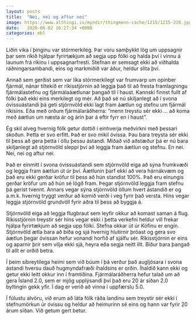 ```yaml
---
layout: posts
title:  "Nei, nei og aftur nei"
image: https://www.althingi.is/myndir/thingmenn-cache/1215/1215-220.jpg
date:   2020-06-02 16:27:34 +0000
categories: mbl
---
```

Liðin vika í þinginu var stórmerkileg. Þar voru samþykkt lög um uppsagnir þar sem ríkið hjálpar fyrirtækjum að segja upp fólki og halda því í vinnu á launum frá ríkinu í uppsagnarfresti. Stefnan er semsagt ekki að viðhalda ráðningarsambandi, eins og markmiðið var áður, heldur slíta því.

Annað sem gerðist sem var líka stórmerkilegt var frumvarp um opinber fjármál, nánar tiltekið er ríkisstjórnin að leggja það til að fresta framlagningu fjármálastefnu og fjármálaáætlunar þangað til í haust. Kannski finnst fullt af fólki það ekki eins merkilegt og mér. Að það sé nú skiljanlegt að í svona óvissuástandi þá geti stjórnvöld ekki lagt fram áætlun og stefnu um fjármál ríkisins. Eða með orðum fjármálaráðherra: “menn treystu sér ekki … að koma með áætlun um næsta ár og árin þar á eftir fyrr en í haust”.

Ég skil alveg hvernig fólk getur dottið í einhverja meðvirkni með þessari skoðun. Þetta er svo erfitt. Það er svo mikil óvissa. Þau bara treysta sér ekki til þess að gera þetta í öllu þessu ástandi. Miðað við aðstæður þá er nú bara skiljanlegt að stjórnvöld sleppi því að leggja fram áætlun og stefnu. En nei. Nei, nei og aftur nei. 

Það er einmitt í svona óvissuástandi sem stjórnvöld eiga að sýna frumkvæði og leggja fram áætlun út úr því. Áætlunin þarf ekki að vera hárnákvæm og það eru ekki gerðar kröfur til þess að hún standist 100%. Það eru einungis gerðar kröfur um að hún sé lögð fram. Þegar stjórnvöld leggja fram stefnu þá gerist tvennt. Annars vegar sýna stjórnvöld öllum hvert ástandið er og a.m.k. hvernig tryggt verður að komið verði í veg fyrir það versta. Hins vegar leggja stjórnvöld grundvöll fyrir aðra til þess að byggja á. 

Stjórnvöld eiga að leggja flugbraut sem leyfir okkur að komast saman á flug. Ríkisstjórnin treystir sér hins vegar ekki í þetta verkefni heldur vill frekar hjálpa fyrirtækjum að segja upp fólki. Stefna okkar út úr Kófinu er engin. Stjórnvöld ætla bara að bíða og sjá hvernig hlutirnir þróast og gera svo áætlun þegar óvissan hefur vonandi horfið af sjálfu sér. Ríkisstjórnin er eins og aparnir þrír sem vilja ekki sjá, heyra eða segja neitt illt. Bíður bara þangað til allt er orðið betra. 

Í þeim síbreytilega heimi sem við búum í þá verður það augljósara í svona ástandi hversu dauð hugmyndafræði íhaldsins er orðin. Íhaldið kann ekki og getur ekki leitt okkur inn í framtíðina. Fjármálaráðherra hefur talað um að gera Ísland 2.0, sem er mjög upplýsandi því það eru 20 ár síðan 2.0 byltingin gekk yfir. Í dag er verið að vinna í uppfærslu 5.0. 

Í fúlustu alvöru, við erum að láta fólk ráða landinu sem treystir sér ekki í stefnumörkun úr óvissu og heldur að heimurinn sé eins og hann var fyrir 20 árum síðan. Við getum gert betur. 
